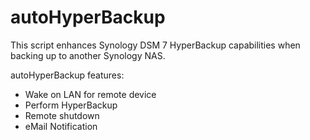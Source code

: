 # autoHyperBackup

This script enhances Synology DSM 7 HyperBackup capabilities when backing up to another Synology NAS.

autoHyperBackup features:
* Wake on LAN for remote device
* Perform HyperBackup
* Remote shutdown
* eMail Notification


